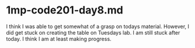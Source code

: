 # 1mp-code201-day8.md
I think I was able to get somewhat of a grasp on todays material. However, I did get stuck on creating the table on Tuesdays lab. I am still stuck after today. I think I am at least making progress.
